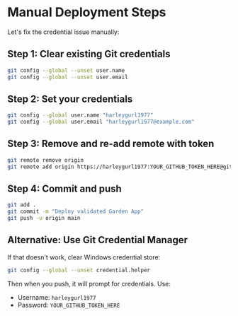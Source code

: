 # Manual Deployment Steps

Let's fix the credential issue manually:

## Step 1: Clear existing Git credentials
```bash
git config --global --unset user.name
git config --global --unset user.email
```

## Step 2: Set your credentials
```bash
git config --global user.name "harleygurl1977"
git config --global user.email "harleygurl1977@example.com"
```

## Step 3: Remove and re-add remote with token
```bash
git remote remove origin
git remote add origin https://harleygurl1977:YOUR_GITHUB_TOKEN_HERE@github.com/harleygurl1977/MusicMentor.git
```

## Step 4: Commit and push
```bash
git add .
git commit -m "Deploy validated Garden App"
git push -u origin main
```

## Alternative: Use Git Credential Manager
If that doesn't work, clear Windows credential store:
```bash
git config --global --unset credential.helper
```

Then when you push, it will prompt for credentials. Use:
- Username: `harleygurl1977`
- Password: `YOUR_GITHUB_TOKEN_HERE`